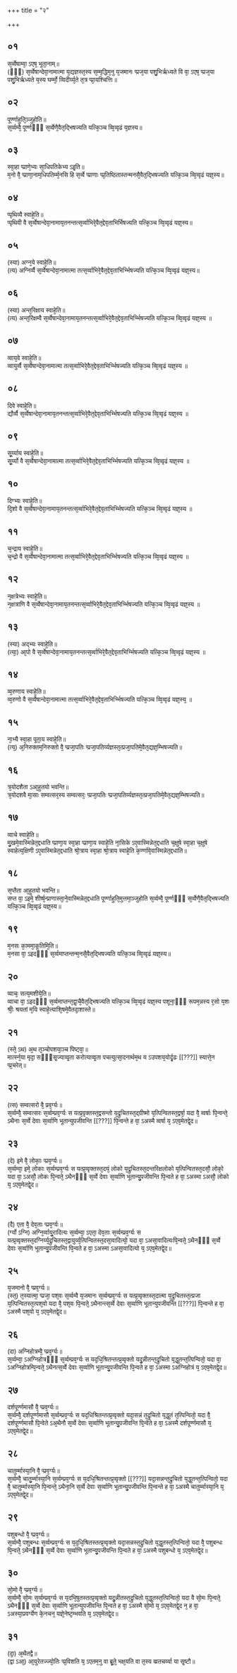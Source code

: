 +++
title = "२"

+++
## ०१
स᳘र्व्वेषाम्वा᳘ ऽएष᳘ भूता᳘नाम्॥  
(ᳫँ᳭) स᳘र्व्वेषान्देवा᳘नामात्मा य᳘द्यज्ञस्त᳘स्य स᳘म्मृद्धिम᳘नु य᳘जमानः प्प्रज᳘या पशु᳘भिर्ऋध्यते वि वा᳘ ऽएष᳘ प्प्रज᳘या पशु᳘भिर्ऋध्यते य᳘स्य घर्म्मो᳘ व्विदीर्य्य᳘ते त᳘त्र प्प्रा᳘यश्चित्तिः॥  
## ०२
पूर्ण्णाहुति᳘ञ्जुहोति॥  
स᳘र्व्वम्वै᳘ पूर्ण्णᳫँ᳭ स᳘र्व्वेणै᳘वैत᳘द्भिषज्यति यत्कि᳘ञ्च व्वि᳘व्वृढं य᳘ज्ञस्य॥  
## ०३
स्वा᳘हा प्प्राणे᳘भ्यः सा᳘धिपतिकेभ्य ऽइ᳘ति॥  
म᳘नो वै᳘ प्प्राणा᳘नाम᳘धिपतिर्म्म᳘नसि हि स᳘र्व्वे प्प्राणाः प्प्र᳘तिष्ठितास्तन्मनसै᳘वैत᳘द्भिषज्यति यत्कि᳘ञ्च व्वि᳘व्वृढं यज्ञ᳘स्य॥  
## ०४
प्पृथिव्यै स्वाहे᳘ति॥  
प्पृथिवी वै स᳘र्व्वेषान्देवा᳘नामाय᳘तनन्तत्स᳘र्व्वाभिरे᳘वैत᳘द्देव᳘ताभिर्भिषज्यति यत्कि᳘ञ्च व्वि᳘व्वृढं यज्ञ᳘स्य॥  
## ०५
(स्या) अग्न᳘ये स्वाहे᳘ति॥  
(त्य) अग्निर्व्वै स᳘र्व्वेषान्देवा᳘नामात्मा तत्स᳘र्व्वाभिरे᳘वैत᳘द्देव᳘ताभिर्भ्भिषज्यति यत्कि᳘ञ्च व्वि᳘व्वृढं यज्ञ᳘स्य॥  
## ०६
(स्या) अन्त᳘रिक्षाय स्वाहे᳘ति॥  
(त्य) अन्त᳘रिक्षम्वै स᳘र्व्वेषान्देवा᳘नामाय᳘तनन्तत्स᳘र्व्वाभिरे᳘वैत᳘द्देव᳘ताभिर्भ्भिषज्यति यत्कि᳘ञ्च व्वि᳘व्वृढं यज्ञ᳘स्य ॥  
## ०७
व्वाय᳘वे स्वाहे᳘ति॥  
व्वायुर्व्वै स᳘र्व्वेषान्देवा᳘नामात्मा तत्स᳘र्व्वाभिरे᳘वैत᳘द्देव᳘ताभिर्भ्भिषज्यति यत्कि᳘ञ्च व्वि᳘व्वृढं यज्ञ᳘स्य ॥  
## ०८
दिवे स्वाहे᳘ति॥  
द्यौर्व्वै स᳘र्व्वेषान्देवा᳘नामाय᳘तनन्तत्स᳘र्व्वाभिरे᳘वैत᳘द्देव᳘ताभिर्भ्भिषज्यति यत्कि᳘ञ्च व्वि᳘व्वृढं यज्ञ᳘स्य ॥  
## ०९
सू᳘र्य्याय स्वाहे᳘ति॥  
सू᳘र्य्यो वै स᳘र्व्वेषान्देवा᳘नामात्मा तत्स᳘र्व्वाभिरे᳘वैत᳘द्देव᳘ताभिर्भ्भिषज्यति यत्कि᳘ञ्च व्वि᳘व्वृढं यज्ञ᳘स्य ॥  
## १०
दिग्भ्यः स्वाहे᳘ति॥  
दि᳘शो वै स᳘र्व्वेषान्देवा᳘नामाय᳘तनन्तत्स᳘र्व्वाभिरे᳘वैत᳘द्देव᳘ताभिर्भ्भिषज्यति यत्कि᳘ञ्च व्वि᳘व्वृढं यज्ञ᳘स्य ॥  
## ११
च᳘न्द्राय स्वाहे᳘ति॥  
च᳘न्द्रो वै स᳘र्व्वेषान्देवा᳘नामात्मा तत्स᳘र्व्वाभिरे᳘वैत᳘द्देव᳘ताभिर्भ्भिषज्यति यत्कि᳘ञ्च व्वि᳘व्वृढं यज्ञ᳘स्य ॥  
## १२
न᳘क्षत्रेभ्यः स्वाहे᳘ति॥  
न᳘क्षत्राणि वै स᳘र्व्वेषान्देवा᳘नामाय᳘तनन्तत्स᳘र्व्वाभिरे᳘वैत᳘द्देव᳘ताभिर्भ्भिषज्यति यत्कि᳘ञ्च व्वि᳘व्वृढं यज्ञ᳘स्य ॥  
## १३
(स्या) अद्भ्यः स्वाहे᳘ति॥  
(त्या᳘) आ᳘पो वै स᳘र्व्वेषान्देवा᳘नामाय᳘तनन्तत्स᳘र्व्वाभिरे᳘वैत᳘द्देव᳘ताभिर्भ्भिषज्यति यत्कि᳘ञ्च व्वि᳘व्वृढं यज्ञ᳘स्य ॥  
## १४
व्व᳘रुणाय स्वाहे᳘ति॥  
व्व᳘रुणो वै स᳘र्व्वेषान्देवा᳘नामात्मा तत्स᳘र्व्वाभिरे᳘वैत᳘द्देव᳘ताभिर्भ्भिषज्यति यत्कि᳘ञ्च व्वि᳘व्वृढं यज्ञ᳘स्य᳘ ॥  
## १५
ना᳘भ्यै स्वा᳘हा पूता᳘य स्वाहे᳘ति॥  
(त्य᳘) अ᳘निरुक्तम᳘निरुक्तो वै᳘ प्प्रजा᳘पतिः प्प्रजा᳘पतिर्य्यज्ञस्त᳘त्प्रजा᳘पतिमे᳘वैत᳘द्यज्ञ᳘म्भिषज्यति॥  
## १६
त्र᳘योदशैता ऽआ᳘हुतयो भवन्ति॥  
त्र᳘योदशवै मा᳘साः सम्वत्सर᳘स्य सम्वत्सरः᳘ प्प्रजा᳘पतिः प्प्रजा᳘पतिर्य्यज्ञस्त᳘त्प्रजा᳘पतिमे᳘वैत᳘द्यज्ञ᳘म्भिषज्यति॥  
## १७
व्वाचे स्वाहे᳘ति॥  
मु᳘खमे᳘वास्मिन्नेत᳘द्दधाति प्प्राणा᳘य स्वा᳘हा प्प्राणा᳘य स्वाहे᳘ति ना᳘सिके ऽए᳘वास्मिन्नेत᳘द्दधाति च᳘क्षुषे स्वा᳘हा च᳘क्षुषे स्वाहेत्य᳘क्षिणी ऽए᳘वास्मिन्नेत᳘द्दधाति श्रो᳘त्राय स्वा᳘हा श्रो᳘त्राय स्वाहे᳘ति क᳘र्ण्णावे᳘वास्मिन्नेत᳘द्दधाति॥  
## १८
स᳘प्तैता आ᳘हुतयो भवन्ति॥  
सप्त वा᳘ ऽइमे᳘ शीर्ष्ष᳘न्प्राणास्ता᳘ने᳘वास्मिन्नेत᳘द्दधाति पूर्ण्णाहुति᳘मुत्तमा᳘ञ्जुहोति स᳘र्व्वम्वै᳘ पूर्ण्णᳫँ᳭ स᳘र्व्वेणै᳘वैत᳘द्भिषज्यति यत्कि᳘ञ्च व्वि᳘व्वृढं यज्ञ᳘स्य॥  
## १९
म᳘नसः का᳘ममा᳘कूतिमि᳘ति॥  
म᳘नसा वा᳘ ऽइदᳫँ᳭ स᳘र्व्वमाप्तन्तन्म᳘नसै᳘वैत᳘द्भिषज्यति यत्कि᳘ञ्च व्वि᳘व्वृढं यज्ञ᳘स्य॥  
## २०
व्वाचः᳘ सत्य᳘मशीये᳘ति॥  
व्वाचा वा᳘ ऽइदᳫँ᳭ स᳘र्व्वमाप्तन्त᳘द्वा᳘चै᳘वैत᳘द्भिषज्यति यत्कि᳘ञ्च व्वि᳘व्वृढं यज्ञ᳘स्य पशूना᳘ᳫँ᳘ रूपम᳘न्नस्य र᳘सो य᳘शः श्रीः᳘ श्रयतां म᳘यि स्वाहे᳘त्याशि᳘षमे᳘वैतदा᳘शास्ते॥  
## २१
(स्ते᳘ ऽथ) अ᳘थ त᳘ञ्चोपशया᳘ञ्च पिष्ट्वा᳘॥  
मार्त्स्न᳘या मृदा᳘ सᳫँ᳭सृ᳘ज्याव्वृ᳘ता करोत्याव्वृ᳘ता पचत्युत्सा᳘दनार्थम᳘थ य ऽउपशय᳘योर्दृ᳘ढः [[???]] स्यात्ते᳘न प्प्र᳘चरेत्॥  
## २२
(त्स) सम्वत्सरो वै᳘ प्रव᳘र्ग्यः॥  
स᳘र्व्वम्वै᳘ सम्वत्सरः स᳘र्व्वम्प्रव᳘र्ग्यः स यत्प्र᳘वृक्तस्त᳘द्वसन्तो य᳘द्रुचितस्त᳘द्ग्रीष्मो य᳘त्पिन्वितस्त᳘द्वर्षा᳘ यदा वै᳘ व्वर्षाः पि᳘न्वन्ते᳘ ऽथैनाः स᳘र्व्वे देवाः स᳘र्व्वाणि भूतान्युपजीवन्ति [[???]] पि᳘न्वन्ते ह वा᳘ ऽअस्मै व्वर्षा य᳘ ऽएव᳘मेतद्वे᳘द॥  
## २३
(दे) इमे वै᳘ लोकाः᳘ प्प्रव᳘र्ग्यः॥  
स᳘र्व्वम्वा᳘ इमे᳘ लोकाः स᳘र्व्वम्प्रव᳘र्ग्यः स यत्प्र᳘व्वृक्तस्त᳘दयं᳘ लोको य᳘द्रुचितस्त᳘दन्तरिक्षलोको य᳘त्पिन्वितस्त᳘दसौ᳘ लोको᳘ यदा वा᳘ ऽअसौ᳘ लोकः पि᳘न्वते᳘ ऽथैनᳫँ᳭ स᳘र्व्वे देवाः स᳘र्व्वाणि भूतान्यु᳘पजीवन्ति पि᳘न्वते ह वा᳘ ऽअस्मा ऽअसौ᳘ लोको य᳘ ऽएव᳘मेतद्वे᳘द॥  
## २४
(दै) एता वै᳘ देव᳘ताः प्प्रव᳘र्ग्यः॥  
(र्ग्यो ऽग्नि) अग्नि᳘र्व्वायु᳘रादित्यः स᳘र्व्वम्वा᳘ ऽएता᳘ देव᳘ताः स᳘र्व्वम्प्रव᳘र्ग्यः स यत्प्र᳘व्वृक्तस्त᳘दग्निर्य्य᳘द्रुचितस्त᳘द्वायुर्य्य᳘त्पिन्वितस्त᳘दसा᳘वादित्यो᳘ यदा वा᳘ ऽअसा᳘वादित्यःपि᳘न्वते᳘ ऽथैनᳫँ᳭ स᳘र्व्वे देवाः स᳘र्व्वाणि भूतान्यु᳘पजीवन्ति पि᳘न्वते ह वा᳘ ऽअस्मा ऽअसा᳘वादित्यो य᳘ ऽएव᳘मेतद्वे᳘द॥  
## २५
य᳘जमानो वै᳘ प्प्रव᳘र्ग्यः॥  
(स्त᳘) त᳘स्यात्मा᳘ प्प्रजा᳘ पश᳘वः स᳘र्व्वम्वै य᳘जमानः स᳘र्व्वम्प्रव᳘र्ग्यः स यत्प्र᳘व्वृक्तस्त᳘दात्मा य᳘द्रुचितस्त᳘त्प्रजा य᳘त्पिन्वितस्त᳘त्पश᳘वो यदा वै᳘ पश᳘वः पि᳘न्वते᳘ ऽथैनान्त्स᳘र्व्वे देवाः स᳘र्व्वाणि भूतान्युपजीवन्ति [[???]] पि᳘न्वन्ते ह वा᳘ ऽअस्मै पश᳘वो य᳘ ऽएव᳘मेतद्वे᳘द॥  
## २६
(दा) अग्निहोत्रम्वै᳘ प्प्रव᳘र्ग्यः॥  
स᳘र्व्वम्वा᳘ ऽअग्निहोत्रᳫँ᳭ स᳘र्व्वम्प्रव᳘र्ग्यः स यद᳘धि᳘श्रितन्तत्प्र᳘व्वृक्तो यदु᳘न्नीतन्त᳘द्रुचितो य᳘द्धुतन्त᳘त्पिन्वितो᳘ यदा वा᳘ ऽअग्निहोत्रम्पि᳘न्वते᳘ ऽथैनत्स᳘र्व्वे देवाः स᳘र्व्वाणि भूतान्यु᳘पजीवन्ति पि᳘न्वते ह वा᳘ ऽअस्मा ऽअग्निहोत्रं य᳘ ऽएव᳘मेतद्वे᳘द॥  
## २७
दर्शपूर्ण्णमासौ वै᳘ प्प्रव᳘र्ग्यः॥  
स᳘र्व्वम्वै᳘ दर्शपूर्ण्णमासौ स᳘र्व्वम्प्रव᳘र्ग्यः स यद᳘धिश्रितन्तत्प्र᳘व्वृक्तो यदा᳘सन्नं त᳘द्रुचितो य᳘द्धुतं त᳘त्पिन्वितो᳘ यदा वै᳘ दर्शपूर्ण्णमासौ पि᳘न्वेते ऽअ᳘थैनौ स᳘र्व्वे देवाः स᳘र्व्वाणि भूतान्यु᳘पजीवन्ति पि᳘न्वेते ह वा᳘ ऽअस्मै दर्शपूर्ण्णमासौ य᳘ ऽएव᳘मेतद्वे᳘द॥  
## २८
चातुर्म्मास्या᳘नि वै᳘ प्प्रव᳘र्ग्यः॥  
स᳘र्व्वम्वै᳘ चातु᳘र्म्मास्या᳘नि स᳘र्व्वम्प्रव᳘र्ग्यः स य᳘दधि᳘श्रितन्तत्प्र᳘व्वृक्तो [[???]] यदा᳘सन्नन्त᳘द्रुचितो य᳘द्धुतन्त᳘त्पिन्वितो᳘ यदा वै᳘ चातुर्म्मास्या᳘नि पि᳘न्वन्ते᳘ ऽथैना᳘नि स᳘र्व्वे देवाः स᳘र्व्वाणि भूतान्यु᳘पजीवन्ति पि᳘न्वन्ते ह वा᳘ ऽअस्मै चातुर्म्मास्या᳘नि य᳘ ऽएव᳘मेतद्वे᳘द॥  
## २९
पशुबन्धो वै᳘ प्प्रव᳘र्ग्यः॥  
स᳘र्व्वम्वै᳘ पशुबन्धः स᳘र्व्वम्प्रव᳘र्ग्यः स य᳘द᳘धि᳘श्रितस्तत्प्र᳘व्वृक्तो यदा᳘सन्नस्त᳘द्रुचितो य᳘द्धुतस्त᳘त्पिन्वितो᳘ यदा वै᳘ पशुबन्धः पि᳘न्वते᳘ ऽथैनᳫँ᳭ स᳘र्व्वे देवाः स᳘र्व्वाणि भूतान्यु᳘पजीवन्ति पि᳘न्वते ह वा᳘ ऽअस्मै पशुबन्धो य᳘ ऽएव᳘मेतद्वे᳘द॥  
## ३०
सो᳘मो वै᳘ प्प्रव᳘र्ग्यः॥  
स᳘र्व्वम्वै᳘ सो᳘मः स᳘र्व्वम्प्रव᳘र्ग्यः स य᳘दभि᳘षुतस्तत्प्र᳘व्वृक्तो यदु᳘न्नीतस्त᳘द्रुचितो य᳘द्धुतस्त᳘त्पिन्वितो᳘ यदा वै सो᳘मः पि᳘न्वते᳘ ऽथैनᳫँ᳭ स᳘र्व्वे देवाः स᳘र्व्वाणि भूतान्युपजीवन्ति पि᳘न्वते ह वा᳘ ऽअस्मै सो᳘मो य᳘ ऽएव᳘मेतद्वे᳘द न᳘ ह वा᳘ ऽअस्या᳘प्रवर्ग्येण के᳘नचन᳘ यज्ञे᳘नेष्ट᳘म्भवति य᳘ ऽएव᳘मेतद्वे᳘द॥  
## ३१
(दा᳘) अ᳘थैतद्वै॥  
(द्वा ऽआ᳘) आ᳘युरेतज्ज्यो᳘तिः प्प्र᳘विशति य᳘ ऽएतम᳘नु वा ब्रू᳘ते᳘ भक्ष᳘यति वा त᳘स्य व्व्रतचर्य्या या सृ᳘ष्टौ॥  

